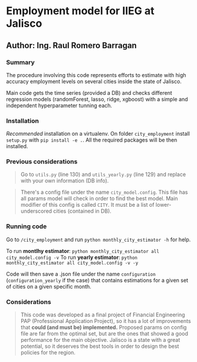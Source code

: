 # Employment model for IIEG at Jalisco
## Author: Ing. Raul Romero Barragan 

### Summary

The procedure involving this code represents efforts to estimate 
with high accuracy employment 
levels on several cities inside the state of Jalisco. 

Main code gets the time series (provided a DB) and checks different regression 
models (randomForest, lasso, ridge, xgboost) with a simple and independent hyperparameter tunning each.

### Installation 
*Recommended* installation on a virtualenv. 
On folder `city_employment` install `setup.py` with `pip install -e .`. All the required packages 
will be then installed.

### Previous considerations
 
 > Go to `utils.py` (line 130) and `utils_yearly.py` (line 129) and replace with your own information 
 (DB info).
 
> There's a config file under the name `city_model.config`. This file has all params model will check 
 in order to find the best model.
Main modifier of this config is called `CITY`. It must be a list of lower-underscored cities 
 (contained in DB).
 
 

### Running code
 Go to `/city_employment` and run `python monthly_city_estimator -h` for help.
 
 To run **montlhy estimator**: `python monthly_city_estimator all city_model.config -v`
 To run **yearly estimator**: `python monthly_city_estimator all city_model.config -v -y`
 
 Code will then save a .json file under the name `configuration` (`configuration_yearly` 
 if the case) that contains estimations for a given set of cities on a given specific month.
 
 
 ### Considerations
 
 > This code was developed as a final project of Financial Engineering
  PAP (Professional Application Project), so it has a lot of improvements that **could 
  (and must be) implemented.**
 > Proposed params on config file are far from the optimal set, but are the ones that showed a 
 good performance for the main objective.
 > Jalisco is a state with a great potential, so it deserves the best tools in order to design
 the best policies for the region. 